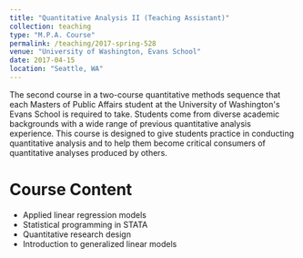 ```yaml
---
title: "Quantitative Analysis II (Teaching Assistant)"
collection: teaching
type: "M.P.A. Course"
permalink: /teaching/2017-spring-528
venue: "University of Washington, Evans School"
date: 2017-04-15
location: "Seattle, WA"
---
```


The second course in a two-course quantitative methods sequence that each Masters of Public Affairs student at the University of Washington's Evans School is required to take. Students come from diverse academic backgrounds with a wide range of previous quantitative analysis experience. This course is designed to give students practice in conducting quantitative analysis and to help them become critical consumers of quantitative analyses produced by others. 

# Course Content
* Applied linear regression models
* Statistical programming in STATA
* Quantitative research design
* Introduction to generalized linear models

